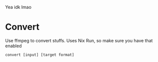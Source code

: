 Yea idk lmao

# Convert

Use ffmpeg to convert stuffs. Uses Nix Run, so make sure you have that enabled
```nu
convert [input] [target format]
```
